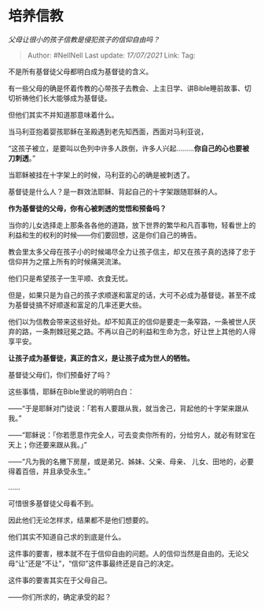 # 培养信教
*父母让很小的孩子信教是侵犯孩子的信仰自由吗？*

> Author: #NellNell
> Last update: *17/07/2021*
> Link:
> Tag:

不是所有基督徒父母都明白成为基督徒的含义。

有一些父母的确是怀着传教的心带孩子去教会、上主日学、讲Bible睡前故事、切切祈祷他们长大能够成为基督徒。

但他们其实不并知道那意味着什么。

当马利亚抱着婴孩耶稣在圣殿遇到老先知西面，西面对马利亚说，

“这孩子被立，是要叫以色列中许多人跌倒，许多人兴起………**你自己的心也要被刀刺透**。”

当耶稣被挂在十字架上的时候，马利亚的心的确是被刺透了。

基督徒是什么人？是一群效法耶稣、背起自己的十字架跟随耶稣的人。

**作为基督徒的父母，你有心被刺透的觉悟和预备吗？**

当你的儿女选择走上那条各各他的道路，放下世界的繁华和凡百事物，轻看世上的利益和生的权利的时候——你们要回想，这是你们自己的祷告。

教会里太多父母在孩子小的时候竭尽全力让孩子信主，却又在孩子真的选择了忠于信仰并为之摆上所有的时候痛哭流涕。

他们只是希望孩子一生平顺、衣食无忧。

但是，如果只是为自己的孩子求顺遂和富足的话，大可不必成为基督徒。甚至不成为基督徒搞不好顺遂和富足的几率还更大些。

他们以为信教会带来这些好处。却不知真正的信仰是要走一条窄路，一条被世人厌弃的路，一条荆棘冠冕之路。不再以自己的利益和生命为念，好让世上其他的人得享平安。

**让孩子成为基督徒，真正的含义，是让孩子成为世人的牺牲。**

基督徒父母们，你们预备好了吗？

这些事情，耶稣在Bible里说的明明白白：

——“于是耶稣对门徒说：「若有人要跟从我，就当舍己，背起他的十字架来跟从我。”

——“耶稣说：「你若愿意作完全人，可去变卖你所有的，分给穷人，就必有财宝在天上；你还要来跟从我。」”

——“凡为我的名撇下房屋，或是弟兄、姊妹、父亲、母亲、 儿女、田地的，必要得着百倍，并且承受永生。”

……

可惜很多基督徒父母看不到。

因此他们无论怎样求，结果都不是他们想要的。

他们其实不知道自己求的到底是什么。

这件事的要害，根本就不在于信仰自由的问题。人的信仰当然是自由的。无论父母“让”还是“不让”，“信仰”这件事最终还是自己的决定。

这件事的要害其实在于父母自己。

——你们所求的，确定承受的起？
